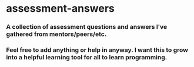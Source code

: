 # assessment-answers

### A collection of assessment questions and answers I've gathered from mentors/peers/etc. 

### Feel free to add anything or help in anyway. I want this to grow into a helpful learning tool for all to learn programming.
